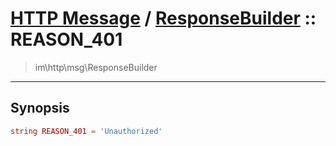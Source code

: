 # [HTTP Message](http.md) / [ResponseBuilder](http-ResponseBuilder.md) :: REASON_401
 > im\http\msg\ResponseBuilder
____

## Synopsis
```php
string REASON_401 = 'Unauthorized'
```
